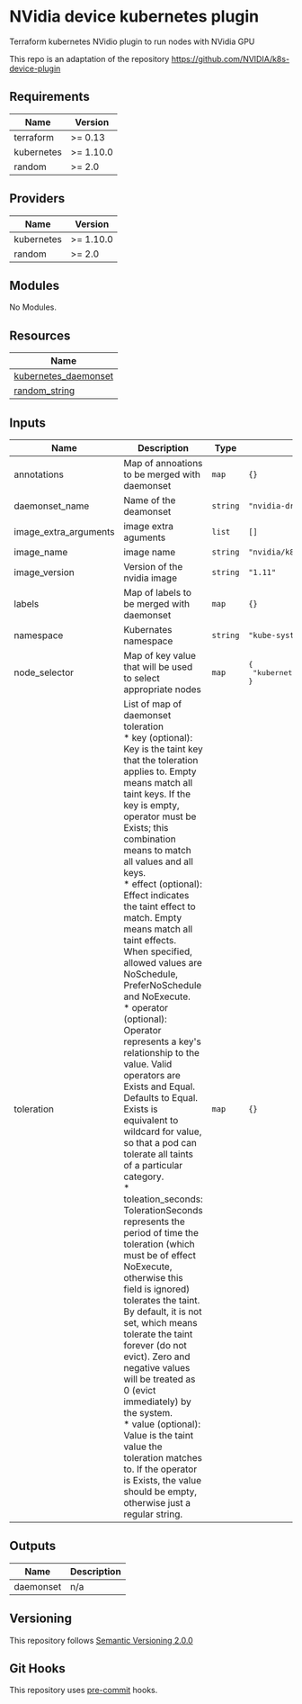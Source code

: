 # NVidia device kubernetes plugin

Terraform kubernetes NVidio plugin to run nodes with NVidia GPU

This repo is an adaptation of the repository https://github.com/NVIDIA/k8s-device-plugin

<!-- BEGINNING OF PRE-COMMIT-TERRAFORM DOCS HOOK -->
## Requirements

| Name | Version |
|------|---------|
| terraform | >= 0.13 |
| kubernetes | >= 1.10.0 |
| random | >= 2.0 |

## Providers

| Name | Version |
|------|---------|
| kubernetes | >= 1.10.0 |
| random | >= 2.0 |

## Modules

No Modules.

## Resources

| Name |
|------|
| [kubernetes_daemonset](https://registry.terraform.io/providers/hashicorp/kubernetes/latest/docs/resources/daemonset) |
| [random_string](https://registry.terraform.io/providers/hashicorp/random/latest/docs/resources/string) |

## Inputs

| Name | Description | Type | Default | Required |
|------|-------------|------|---------|:--------:|
| annotations | Map of annoations to be merged with daemonset | `map` | `{}` | no |
| daemonset\_name | Name of the deamonset | `string` | `"nvidia-driver"` | no |
| image\_extra\_arguments | image extra aguments | `list` | `[]` | no |
| image\_name | image name | `string` | `"nvidia/k8s-device-plugin"` | no |
| image\_version | Version of the nvidia image | `string` | `"1.11"` | no |
| labels | Map of labels to be merged with daemonset | `map` | `{}` | no |
| namespace | Kubernates namespace | `string` | `"kube-system"` | no |
| node\_selector | Map of key value that will be used to select appropriate nodes | `map` | <pre>{<br>  "kubernetes.io/os": "linux"<br>}</pre> | no |
| toleration | List of map of daemonset toleration<br>  * key (optional):  Key is the taint key that the toleration applies to. Empty means match all taint keys. If the key is empty, operator must be Exists; this combination means to match all values and all keys.<br>  * effect (optional): Effect indicates the taint effect to match. Empty means match all taint effects. When specified, allowed values are NoSchedule, PreferNoSchedule and NoExecute.<br>  * operator (optional): Operator represents a key's relationship to the value. Valid operators are Exists and Equal. Defaults to Equal. Exists is equivalent to wildcard for value, so that a pod can tolerate all taints of a particular category.<br>  * toleation\_seconds: TolerationSeconds represents the period of time the toleration (which must be of effect NoExecute, otherwise this field is ignored) tolerates the taint. By default, it is not set, which means tolerate the taint forever (do not evict). Zero and negative values will be treated as 0 (evict immediately) by the system.<br>  * value (optional): Value is the taint value the toleration matches to. If the operator is Exists, the value should be empty, otherwise just a regular string. | `map` | `{}` | no |

## Outputs

| Name | Description |
|------|-------------|
| daemonset | n/a |
<!-- END OF PRE-COMMIT-TERRAFORM DOCS HOOK -->

## Versioning
This repository follows [Semantic Versioning 2.0.0](https://semver.org/)

## Git Hooks
This repository uses [pre-commit](https://pre-commit.com/) hooks.
